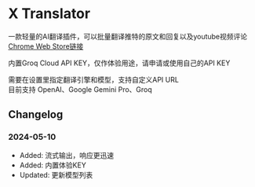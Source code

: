 # X Translator

一款轻量的AI翻译插件，可以批量翻译推特的原文和回复以及youtube视频评论   
[Chrome Web Store链接](https://chromewebstore.google.com/detail/x-translator/mefgcbgfpclipcejbilmcfbfomhdnjio)

内置Groq Cloud API KEY，仅作体验用途，请申请或使用自己的API KEY

需要在设置里指定翻译引擎和模型，支持自定义API URL   
目前支持 OpenAI、Google Gemini Pro、Groq


## Changelog

### 2024-05-10

- Added: 流式输出，响应更迅速
- Added: 内置体验KEY
- Updated: 更新模型列表